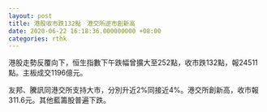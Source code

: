 ```yaml
---
layout: post
title: 港股收市跌132點　港交所逆市創新高
date: 2020-06-22 16:18:36.000000000 +08:00
categories: rthk
---
```


港股走勢反覆向下，恒生指數下午跌幅曾擴大至252點，收市跌132點，報24511點。主板成交1196億元。

友邦、騰訊同港交所支持大市，分別升近2%同接近4%。港交所創新高，收市報311.6元。其他藍籌股普遍下跌。
